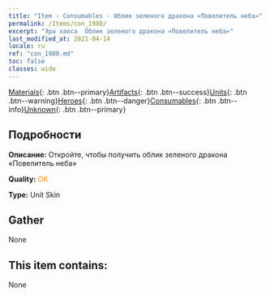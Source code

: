 ```yaml
---
title: "Item - Consumables - Облик зеленого дракона «Повелитель неба»"
permalink: /Items/con_1980/
excerpt: "Эра хаоса  Облик зеленого дракона «Повелитель неба»"
last_modified_at: 2021-04-14
locale: ru
ref: "con_1980.md"
toc: false
classes: wide
---
```

 [Materials](/ru/Items/){: .btn .btn--primary}[Artifacts](/ru/Items/Artifacts/){: .btn .btn--success}[Units](/ru/Items/Units/){: .btn .btn--warning}[Heroes](/ru/Items/Heroes/){: .btn .btn--danger}[Consumables](/ru/Items/Consumables/){: .btn .btn--info}[Unknown](/ru/Items/Unknown/){: .btn .btn--primary}

## Подробности
 **Описание:** Откройте, чтобы получить облик зеленого дракона «Повелитель неба»

 **Quality:** <span style="color: #FF8C00">OK</span>

 **Type:** Unit Skin

## Gather

  None

## This item contains:

  None

